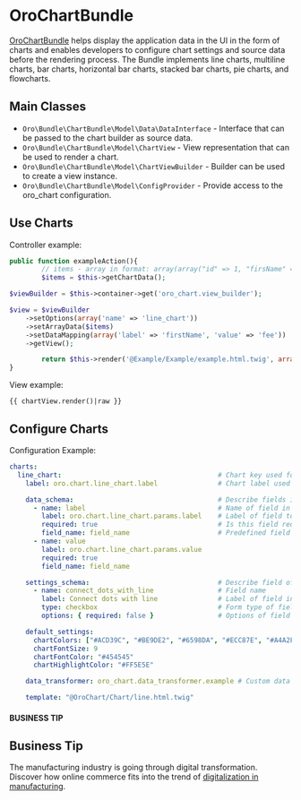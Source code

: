 <a id="bundle-docs-platform-chart-bundle"></a>

# OroChartBundle

<a href="https://github.com/oroinc/platform/tree/master/src/Oro/Bundle/ChartBundle" target="_blank">OroChartBundle</a> helps display the application data in the UI in the form of charts and enables developers to configure chart settings and source data before the rendering process. The Bundle implements line charts, multiline charts, bar charts, horizontal bar charts, stacked bar charts, pie charts, and flowcharts.

## Main Classes

* `Oro\Bundle\ChartBundle\Model\Data\DataInterface` - Interface that can be passed to the chart builder as source data.
* `Oro\Bundle\ChartBundle\Model\ChartView` - View representation that can be used to render a chart.
* `Oro\Bundle\ChartBundle\Model\ChartViewBuilder` - Builder can be used to create a view instance.
* `Oro\Bundle\ChartBundle\Model\ConfigProvider` - Provide access to the oro_chart configuration.

## Use Charts

Controller example:

```php
public function exampleAction(){
        // items - array in format: array(array("id" => 1, "firsName" => 'Alex', "fee" => 42), ...)
        $items = $this->getChartData();

$viewBuilder = $this->container->get('oro_chart.view_builder');

$view = $viewBuilder
    ->setOptions(array('name' => 'line_chart'))
    ->setArrayData($items)
    ->setDataMapping(array('label' => 'firstName', 'value' => 'fee'))
    ->getView();

        return $this->render('@Example/Example/example.html.twig', array('chartView' => $view));
}
```

View example:

```none
{{ chartView.render()|raw }}
```

## Configure Charts

Configuration Example:

```yaml
charts:
  line_chart:                                       # Chart key used for identify chart type (line_chart in example below)
    label: oro.chart.line_chart.label               # Chart label used for text representation of chart type

    data_schema:                                    # Describe fields in data array
      - name: label                                 # Name of field in data array
        label: oro.chart.line_chart.params.label    # Label of field to use in chart form
        required: true                              # Is this field required
        field_name: field_name                      # Predefined field name for non-abstract charts, optional
      - name: value
        label: oro.chart.line_chart.params.value
        required: true
        field_name: field_name

    settings_schema:                                # Describe field of chart settings form
      - name: connect_dots_with_line                # Field name
        label: Connect dots with line               # Label of field in form
        type: checkbox                              # Form type of field
        options: { required: false }                # Options of field form type

    default_settings:
      chartColors: ["#ACD39C", "#BE9DE2", "#6598DA", "#ECC87E", "#A4A2F6", "#6487BF", "#65BC87", "#8985C2", "#ECB574", "#84A377"]
      chartFontSize: 9
      chartFontColor: "#454545"
      chartHighlightColor: "#FF5E5E"

    data_transformer: oro_chart.data_transformer.example # Custom data transformer

    template: "@OroChart/Chart/line.html.twig"
```

#### BUSINESS TIP
## Business Tip

The manufacturing industry is going through digital transformation. Discover how online commerce fits into the trend of <a href="https://oroinc.com/b2b-ecommerce/blog/digital-transformation-in-manufacturing/" target="_blank">digitalization in manufacturing</a>.

<!-- Frontend -->
